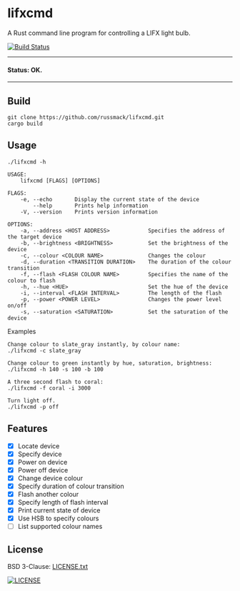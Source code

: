 # lifxcmd

A Rust command line program for controlling a LIFX light bulb.

[![Build Status](https://travis-ci.org/russmack/lifxcmd.svg?branch=master)](https://travis-ci.org/russmack/lifxcmd)

---
#### Status: OK.
----

## Build
```
git clone https://github.com/russmack/lifxcmd.git
cargo build
```

## Usage
```
./lifxcmd -h

USAGE:
    lifxcmd [FLAGS] [OPTIONS]

FLAGS:
    -e, --echo       Display the current state of the device
        --help       Prints help information
    -V, --version    Prints version information

OPTIONS:
    -a, --address <HOST ADDRESS>            Specifies the address of the target device
    -b, --brightness <BRIGHTNESS>           Set the brightness of the device
    -c, --colour <COLOUR NAME>              Changes the colour
    -d, --duration <TRANSITION DURATION>    The duration of the colour transition
    -f, --flash <FLASH COLOUR NAME>         Specifies the name of the colour to flash
    -h, --hue <HUE>                         Set the hue of the device
    -i, --interval <FLASH INTERVAL>         The length of the flash
    -p, --power <POWER LEVEL>               Changes the power level on/off
    -s, --saturation <SATURATION>           Set the saturation of the device
```

Examples
```
Change colour to slate_gray instantly, by colour name:
./lifxcmd -c slate_gray

Change colour to green instantly by hue, saturation, brightness:
./lifxcmd -h 140 -s 100 -b 100

A three second flash to coral:
./lifxcmd -f coral -i 3000

Turn light off.
./lifxcmd -p off
```

## Features

- [X] Locate device
- [X] Specify device
- [X] Power on device
- [X] Power off device
- [X] Change device colour
- [X] Specify duration of colour transition
- [X] Flash another colour
- [X] Specify length of flash interval
- [X] Print current state of device
- [X] Use HSB to specify colours
- [ ] List supported colour names

## License
BSD 3-Clause: [LICENSE.txt](LICENSE.txt)

[<img alt="LICENSE" src="http://img.shields.io/pypi/l/Django.svg?style=flat-square"/>](LICENSE.txt)
